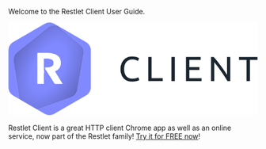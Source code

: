 
Welcome to the Restlet Client User Guide.

![Restlet Client](images/logo.svg "Restlet Client")

Restlet Client is a great HTTP client Chrome app as well as an online service, now part of the Restlet family! [Try it for FREE now](./get-started/free-trial "Try it for FREE now")!
